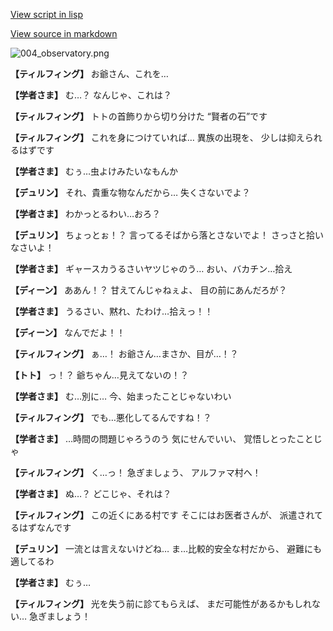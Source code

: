 [View script in lisp](../scripts/1451002.txt)

[View source in markdown](1451002.md)

![004_observatory.png](../images/backgrounds/004_observatory.png)

**【ティルフィング】**
お爺さん、これを…

**【学者さま】**
む…？
なんじゃ、これは？

**【ティルフィング】**
トトの首飾りから切り分けた
“賢者の石”です

**【ティルフィング】**
これを身につけていれば…
異族の出現を、
少しは抑えられるはずです

**【学者さま】**
むぅ…虫よけみたいなもんか

**【デュリン】**
それ、貴重な物なんだから…
失くさないでよ？

**【学者さま】**
わかっとるわい…おろ？

**【デュリン】**
ちょっとぉ！？
言ってるそばから落とさないでよ！
さっさと拾いなさいよ！

**【学者さま】**
ギャースカうるさいヤツじゃのう…
おい、バカチン…拾え

**【ディーン】**
ああん！？
甘えてんじゃねぇよ、
目の前にあんだろが？

**【学者さま】**
うるさい、黙れ、たわけ…拾えっ！！

**【ディーン】**
なんでだよ！！

**【ティルフィング】**
ぁ…！
お爺さん…まさか、目が…！？

**【トト】**
っ！？
爺ちゃん…見えてないの！？

**【学者さま】**
む…別に…
今、始まったことじゃないわい

**【ティルフィング】**
でも…悪化してるんですね！？

**【学者さま】**
…時間の問題じゃろうのう
気にせんでいい、
覚悟しとったことじゃ

**【ティルフィング】**
く…っ！
急ぎましょう、
アルファマ村へ！

**【学者さま】**
ぬ…？
どこじゃ、それは？

**【ティルフィング】**
この近くにある村です
そこにはお医者さんが、
派遣されてるはずなんです

**【デュリン】**
一流とは言えないけどね…
ま…比較的安全な村だから、
避難にも適してるわ

**【学者さま】**
むぅ…

**【ティルフィング】**
光を失う前に診てもらえば、
まだ可能性があるかもしれない…
急ぎましょう！